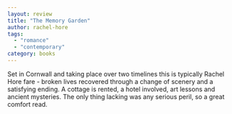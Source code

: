 ```yaml
---
layout: review
title: "The Memory Garden"
author: rachel-hore
tags:
  - "romance"
  - "contemporary"
category: books
---
```


Set in Cornwall and taking place over two timelines this is typically Rachel Hore fare -
broken lives recovered through a change of scenery and a satisfying ending. A cottage
is rented, a hotel involved, art lessons and ancient mysteries. The only thing 
lacking was any serious peril, so a great comfort read.